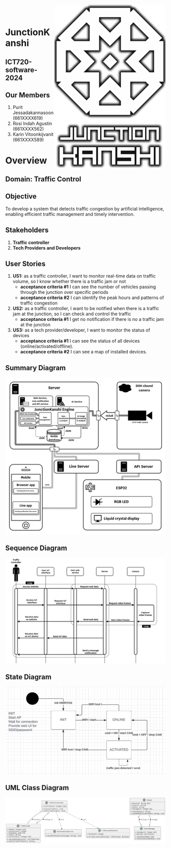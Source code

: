 <br>
<img align="right" src="https://github.com/karinzaa/JunctionKanshi/blob/main/images/JunctionKanshiLogoOriginal.png" style="display: block; width: 350px; z-index: 999;"></img>
<p align="center">
</br>	

# JunctionKanshi
## ICT720-software-2024
## Our Members
1. Purit Jessadakannasoon (661XXXX619)
2. Rosi Indah Agustin (661XXXX562)
3. Karin Vitoonkijvanit (661XXXX589)

# Overview     
## Domain: Traffic Control

## Objective
To develop a system that detects traffic congestion by artificial intelligence, enabling efficient traffic management and timely intervention.

## Stakeholders
1. **Traffic controller**
2. **Tech Providers and Developers**

## User Stories
1. **US1:** as a traffic controller, I want to monitor real-time data on traffic volume, so I know whether there is a traffic jam or not
   - **acceptance criteria #1** I can see the number of vehicles passing through the junction over specific periods
   - **acceptance criteria #2** I can identify the peak hours and patterns of traffic congestion
2. **US2:** as a traffic controller, I want to be notified when there is a traffic jam at the junction, so I can check and control the traffic
   - **acceptance criteria #1** I get no notification if there is no a traffic jam at the junction
3. **US3:** as a tech provider/developer, I want to monitor the status of devices
   - **acceptance criteria #1** I can see the status of all devices (online/activated/offline).
   - **acceptance criteria #2** I can see a map of installed devices.

## Summary Diagram
<img align="center" src="https://github.com/karinzaa/JunctionKanshi/blob/main/images/JunctionKanshiDiagram.png"></img>

## Sequence Diagram
<img align="center" src="https://github.com/karinzaa/JunctionKanshi/blob/main/images/sequence_diagram.png"></img>

## State Diagram
<img align="center" src="https://github.com/karinzaa/JunctionKanshi/blob/main/images/state_diagram.JPG"></img>

## UML Class Diagram
<img align="center" src="https://github.com/karinzaa/JunctionKanshi/blob/be81252f911fbaf2ff1e75362cdb24baaa0ed5e8/images/UMLClassDiagram.png"></img>
